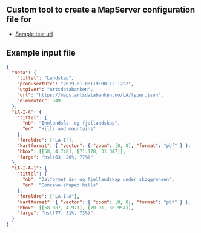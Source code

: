 ## Custom tool to create a MapServer configuration file for

* [Sample test url](https://wms.artsdatabanken.no/?map=/maps/mapfiles/la.map&SERVICE=WMS&VERSION=1.3.0&REQUEST=GetMap&BBOX=58,0,72,35&CRS=EPSG:4326&WIDTH=900&HEIGHT=734&LAYERS=LA-K-F&FORMAT=jpeg)

## Example input file

```json
{
  "meta": {
    "tittel": "Landskap",
    "produsertUtc": "2019-01-08T19:00:12.122Z",
    "utgiver": "Artsdatabanken",
    "url": "https://maps.artsdatabanken.no/LA/typer.json",
    "elementer": 349
  },
  "LA-I-A": {
    "tittel": {
      "nb": "Innlandsås- og fjellandskap",
      "en": "Hills and mountains"
    },
    "foreldre": ["LA-I"],
    "kartformat": { "vector": { "zoom": [0, 8], "format": "pbf" } },
    "bbox": [[58, 4.748], [71.178, 31.047]],
    "farge": "hsl(63, 26%, 77%)"
  },
  "LA-I-A-1": {
    "tittel": {
      "nb": "Dalformet ås- og fjellandskap under skoggrensen",
      "en": "Concave-shaped hills"
    },
    "foreldre": ["LA-I-A"],
    "kartformat": { "vector": { "zoom": [0, 8], "format": "pbf" } },
    "bbox": [[58.087, 4.971], [70.91, 30.954]],
    "farge": "hsl(77, 31%, 73%)"
  }
}
```
